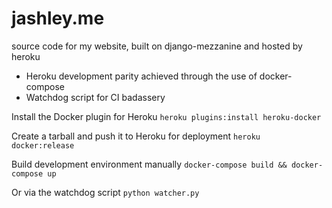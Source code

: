 # jashley.me
source code for my website, built on django-mezzanine and hosted by heroku

- Heroku development parity achieved through the use of docker-compose
- Watchdog script for CI badassery

Install the Docker plugin for Heroku
``` heroku plugins:install heroku-docker ```

Create a tarball and push it to Heroku for deployment
``` heroku docker:release ```

Build  development environment manually
``` docker-compose build && docker-compose up ```

Or via the watchdog script
``` python watcher.py ```
